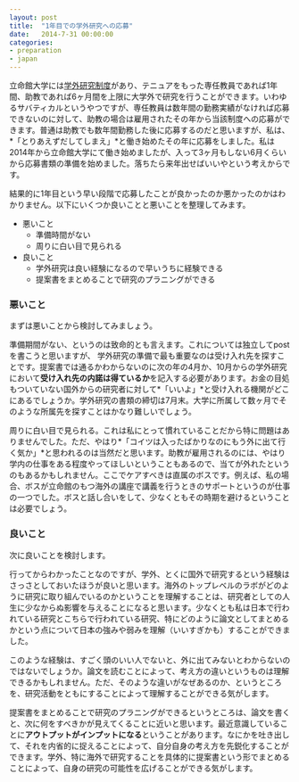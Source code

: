 ```yaml
---
layout: post
title:  "1年目での学外研究への応募"
date:   2014-7-31 00:00:00
categories:
- preparation
- japan
---
```

立命館大学には[学外研究制度][gakugai]があり、テニュアをもった専任教員であれば1年間、助教であれば6ヶ月間を上限に大学外で研究を行うことができます。いわゆるサバティカルというやつですが、専任教員は数年間の勤務実績がなければ応募できないのに対して、助教の場合は雇用されたその年から当該制度への応募ができます。普通は助教でも数年間勤務した後に応募するのだと思いますが、私は、*「とりあえずだしてしまえ」*と働き始めたその年に応募をしました。私は2014年から立命館大学にて働き始めましたが、入って3ヶ月もしない6月くらいから応募書類の準備を始めました。落ちたら来年出せばいいやという考えからです。

結果的に1年目という早い段階で応募したことが良かったのか悪かったのかはわかりません。以下にいくつか良いことと悪いことを整理してみます。

* 悪いこと
	* 準備時間がない
	* 周りに白い目で見られる
* 良いこと
	* 学外研究は良い経験になるので早いうちに経験できる
	* 提案書をまとめることで研究のプラニングができる


### 悪いこと ###
まずは悪いことから検討してみましょう。

準備期間がない、というのは致命的とも言えます。これについては独立してpostを書こうと思いますが、
学外研究の準備で最も重要なのは受け入れ先を探すことです。提案書では通るかわからないのに次の年の4月か、10月からの学外研究において**受け入れ先の内諾は得ているか**を記入する必要があります。お金の目処もついていない国外からの研究者に対して*「いいよ」*と受け入れる機関がどこにあるでしょうか。学外研究の書類の締切は7月末。大学に所属して数ヶ月でそのような所属先を探すことはかなり難しいでしょう。

周りに白い目で見られる。これは私にとって慣れていることだから特に問題はありませんでした。ただ、やはり*「コイツは入ったばかりなのにもう外に出て行く気か」*と思われるのは当然だと思います。助教が雇用されるのには、やはり学内の仕事をある程度やってほしいということもあるので、当てが外れたというのもあるかもしれません。ここでケアすべきは直属のボスです。例えば、私の場合、ボスが立命館のもつ海外の講座で講義を行うときのサポートというのが仕事の一つでした。ボスと話し合いをして、少なくともその時期を避けるということは必要でしょう。

### 良いこと ###
次に良いことを検討します。

行ってからわかったことなのですが、学外、とくに国外で研究するという経験はさっさとしておいたほうが良いと思います。海外のトップレベルのラボがどのように研究に取り組んでいるのかということを理解することは、研究者としての人生に少なからぬ影響を与えることになると思います。少なくとも私は日本で行われている研究とこちらで行われている研究、特にどのように論文としてまとめるかという点について日本の強みや弱みを理解（いいすぎかも）することができました。

このような経験は、すごく頭のいい人でないと、外に出てみないとわからないのではないでしょうか。論文を読むことによって、考え方の違いというものは理解できるかもしれません。ただ、そのような違いがなぜあるのか、というところを、研究活動をともにすることによって理解することができる気がします。

提案書をまとめることで研究のプラニングができるというところは、論文を書くと、次に何をすべきかが見えてくることに近いと思います。最近意識していることに**アウトプットがインプットになる**ということがあります。なにかを吐き出して、それを内省的に捉えることによって、自分自身の考え方を先鋭化することができます。学外、特に海外で研究することを具体的に提案書という形でまとめることによって、自身の研究の可能性を広げることができる気がします。

[gakugai]:http://www.ritsumei.ac.jp/research/

